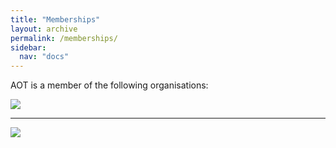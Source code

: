 ```yaml
---
title: "Memberships"
layout: archive
permalink: /memberships/
sidebar:
  nav: "docs"
---
```


AOT is a member of the following organisations:

<img src="../assets/images/atec_seagreen.png" />

---

<img src="../assets/images/TECNZ_Logo2.jpg" />


